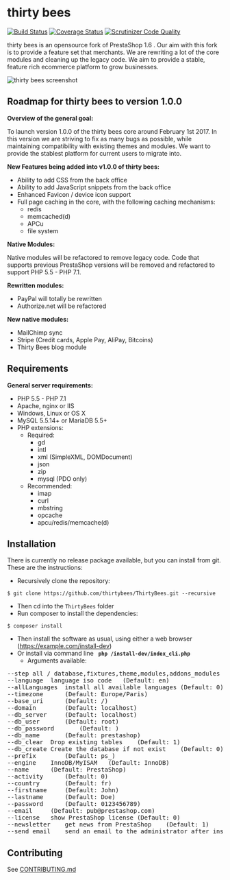 # thirty bees 
[![Build Status](https://travis-ci.org/thirtybees/ThirtyBees.svg?branch=master)](https://travis-ci.org/thirtybees/ThirtyBees)
[![Coverage Status](https://coveralls.io/repos/github/thirtybees/ThirtyBees/badge.svg?branch=master)](https://coveralls.io/github/thirtybees/ThirtyBees?branch=master)
[![Scrutinizer Code Quality](https://scrutinizer-ci.com/g/thirtybees/ThirtyBees/badges/quality-score.png?b=master)](https://scrutinizer-ci.com/g/thirtybees/ThirtyBees/?branch=master)  

thirty bees is an opensource fork of PrestaShop 1.6 . Our aim with this fork is to provide a feature set that merchants. We are rewriting a lot of the core modules and cleaning up the legacy code. We aim to provide a stable, feature rich ecommerce platform to grow businesses.  

![thirty bees screenshot](https://cloud.githubusercontent.com/assets/6775736/22063185/c5ef8e3c-dd7d-11e6-923c-4b62ac404c86.png)


## Roadmap for thirty bees to version 1.0.0

**Overview of the general goal:**

To launch version 1.0.0 of the thirty bees core around February 1st 2017. In this version we are striving to fix as many bugs as possible, while maintaining compatibility with existing themes and modules. We want to provide the stablest platform for current users to migrate into. 

**New Features being added into v1.0.0 of thirty bees:**

* Ability to add CSS from the back office
* Ability to add JavaScript snippets from the back office
* Enhanced Favicon / device icon support
* Full page caching in the core, with the following caching mechanisms:
  * redis
  * memcached(d)
  * APCu
  * file system

**Native Modules:**

Native modules will be refactored to remove legacy code. Code that supports previous PrestaShop versions will be removed and refactored to support PHP 5.5 - PHP 7.1.

 **Rewritten modules:**

* PayPal will totally be rewritten
* Authorize.net will be refactored

**New native modules:**

* MailChimp sync
* Stripe (Credit cards, Apple Pay, AliPay, Bitcoins)
* Thirty Bees blog module

## Requirements
**General server requirements:**

- PHP 5.5 - PHP 7.1
- Apache, nginx or IIS
- Windows, Linux or OS X
- MySQL 5.5.14+ or MariaDB 5.5+
- PHP extensions:
  - Required:
    - gd
    - intl
    - xml (SimpleXML, DOMDocument)
    - json
    - zip
    - mysql (PDO only)
  - Recommended:
    - imap
    - curl
    - mbstring
    - opcache
    - apcu/redis/memcache(d)

## Installation
There is currently no release package available, but you can install from git. These are the instructions:
- Recursively clone the repository:
```shell
$ git clone https://github.com/thirtybees/ThirtyBees.git --recursive
```
- Then cd into the `ThirtyBees` folder
- Run composer to install the dependencies:
```shell
$ composer install
```
- Then install the software as usual, using either a web browser (https://example.com/install-dev) 
- Or install via command line 
**``` php /install-dev/index_cli.php```**
	- Arguments available:
<pre>--step	all / database,fixtures,theme,modules,addons_modules	(Default: all)
--language	language iso code	(Default: en)
--allLanguages	install all available languages	(Default: 0)
--timezone		(Default: Europe/Paris)
--base_uri		(Default: /)
--domain		(Default: localhost)
--db_server		(Default: localhost)
--db_user		(Default: root)
--db_password		(Default: )
--db_name		(Default: prestashop)
--db_clear	Drop existing tables	(Default: 1)
--db_create	Create the database if not exist	(Default: 0)
--prefix		(Default: ps_)
--engine	InnoDB/MyISAM	(Default: InnoDB)
--name		(Default: PrestaShop)
--activity		(Default: 0)
--country		(Default: fr)
--firstname		(Default: John)
--lastname		(Default: Doe)
--password		(Default: 0123456789)
--email		(Default: pub@prestashop.com)
--license	show PrestaShop license	(Default: 0)
--newsletter	get news from PrestaShop	(Default: 1)
--send_email	send an email to the administrator after installation	(Default: 1)</pre>


## Contributing
See [CONTRIBUTING.md](CONTRIBUTING.md)
